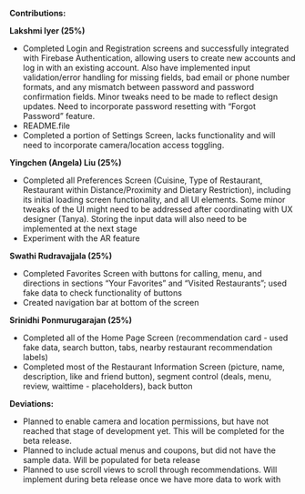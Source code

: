__Contributions:__

**Lakshmi Iyer (25%)**
- Completed Login and Registration screens and successfully integrated with Firebase Authentication, allowing users to create new accounts and log in with an existing account. Also have implemented input validation/error handling for missing fields, bad email or phone number formats, and any mismatch between password and password confirmation fields.  Minor tweaks need to be made to reflect design updates. Need to incorporate password resetting with  “Forgot Password” feature.
- README.file 
- Completed a portion of Settings Screen, lacks functionality and will need to incorporate camera/location access toggling.
  
**Yingchen (Angela) Liu (25%)**
- Completed all Preferences Screen (Cuisine, Type of Restaurant, Restaurant within Distance/Proximity and Dietary Restriction), including its initial loading screen functionality, and all UI elements. Some minor tweaks of the UI might need to be addressed after coordinating with UX designer (Tanya). Storing the input data will also need to be implemented at the next stage
- Experiment with the AR feature
    
**Swathi Rudravajjala (25%)**
- Completed Favorites Screen with buttons for calling, menu, and directions in sections “Your Favorites” and “Visited Restaurants”; used fake data to check functionality of buttons
- Created navigation bar at bottom of the screen
  
**Srinidhi Ponmurugarajan (25%)**
- Completed all of the Home Page Screen (recommendation card - used fake data, search button, tabs, nearby restaurant recommendation labels)
- Completed most of the Restaurant Information Screen (picture, name, description, like and friend button), segment control (deals, menu, review, waittime - placeholders), back button

__Deviations:__
- Planned to enable camera and location permissions, but have not reached that stage of development yet. This will be completed for the beta release. 
- Planned to include actual menus and coupons, but did not have the sample data. Will be populated for beta release
- Planned to use scroll views to scroll through recommendations. Will implement during beta release once we have more data to work with
